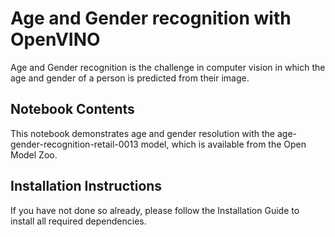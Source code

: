 # Age and Gender recognition with OpenVINO
Age and Gender recognition is the challenge in computer vision in which the age and gender of a person is predicted from their image. 

## Notebook Contents
This notebook demonstrates age and gender resolution with the age-gender-recognition-retail-0013 model, which is available from the Open Model Zoo.

## Installation Instructions
If you have not done so already, please follow the Installation Guide to install all required dependencies.
